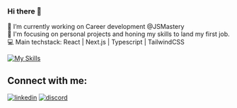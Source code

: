 ### Hi there 👋

🔭 I’m currently working on Career development @JSMastery <br />
🔭 I'm focusing on personal projects and honing my skills to land my first job. <br />
💻 Main techstack: React | Next.js | Typescript | TailwindCSS 

[![My Skills](https://skillicons.dev/icons?i=react,nextjs,ts,tailwind,vscode&perline=5)](https://skillicons.dev)

## Connect with me:
[![linkedin](https://skillicons.dev/icons?i=linkedin)](https://www.linkedin.com/in/miguel-andres-rodriguez/)
[![discord](https://skillicons.dev/icons?i=discord)](andrest8)
